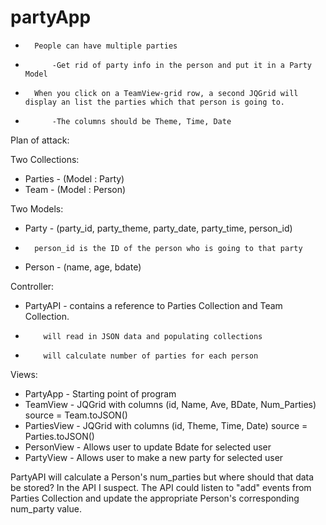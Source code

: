 partyApp
========
-       People can have multiple parties
-       	-Get rid of party info in the person and put it in a Party Model
-       When you click on a TeamView-grid row, a second JQGrid will display an list the parties which that person is going to.
-       	-The columns should be Theme, Time, Date

Plan of attack:

Two Collections:

-	Parties - (Model : Party)
-	Team - (Model : Person)

Two Models:

-	Party - (party_id, party_theme, party_date, party_time, person_id)
-		person_id is the ID of the person who is going to that party
-	Person - (name, age, bdate)

Controller:

-	PartyAPI - contains a reference to Parties Collection and Team Collection.
-		  will read in JSON data and populating collections
-		  will calculate number of parties for each person
		  

Views:

-	PartyApp - Starting point of program
-	TeamView - JQGrid with columns (id, Name, Ave, BDate, Num_Parties)
			 source = Team.toJSON()
-	PartiesView - JQGrid with columns (id, Theme, Time, Date)
		  source = Parties.toJSON()
-	PersonView - Allows user to update Bdate for selected user
-	PartyView - Allows user to make a new party for selected user

PartyAPI will calculate a Person's num_parties but where should that data be stored? In the API I suspect. The API could listen to "add" events from Parties Collection and update the appropriate Person's corresponding num_party value.
